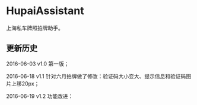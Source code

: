 # HupaiAssistant
上海私车牌照拍牌助手。

## 更新历史

2016-06-03 v1.0 第一版；

2016-06-18 v1.1 针对六月拍牌做了修改：验证码大小变大、提示信息和验证码图片上移20px；

2016-06-19 v1.2 功能改进：
